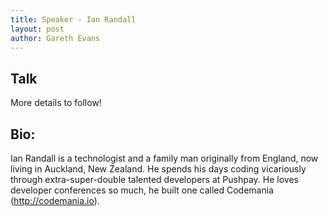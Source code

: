 ```yaml
---
title: Speaker - Ian Randall
layout: post
author: Gareth Evans
---
```


## Talk
  
More details to follow!

## Bio:
 
Ian Randall is a technologist and a family man originally from England, now living in Auckland, New Zealand. He spends his days coding vicariously through extra-super-double talented developers at Pushpay. He loves developer conferences so much, he built one called Codemania (http://codemania.io).


